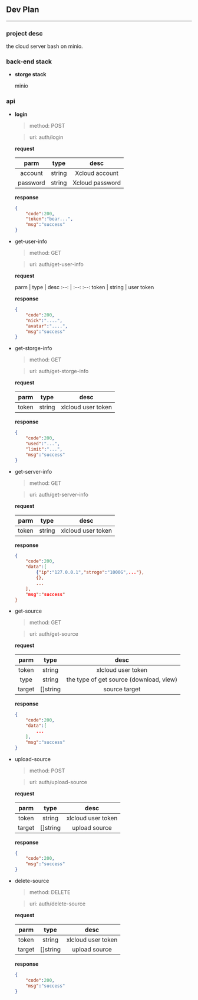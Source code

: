 ## **Dev Plan**

---

### **project desc**

the cloud server bash on minio.

### **back-end stack**

- **storge stack**
  
  minio

### **api**

- **login**

  >method: POST

  >uri: auth/login

  **request**

  parm | type | desc
  :--: | :--: |:--:
  account | string | Xcloud account
  password | string | Xcloud password

  **response**
  ```json
  {
      "code":200,
      "token":"bear...",
      "msg":"success"
  }
  ```

- get-user-info
  
  >method: GET

  >uri: auth/get-user-info

  **request**

  parm | type | desc
  :--: | :--: :--:
  token | string | user token

  **response**
  ```json
  {
      "code":200,
      "nick":"....",
      "avatar":"....",
      "msg":"success"
  }
  ```

- get-storge-info
  
  >method: GET

  >uri: auth/get-storge-info

  **request**

  parm | type | desc
  :--: | :--: | :--:
  token | string | xlcloud user token

  **response**
  ```json
  {
      "code":200,
      "used":"...",
      "limit":"...",
      "msg":"success"
  }
  ```

- get-server-info

    >method: GET

  >uri: auth/get-server-info

  **request**

  parm | type | desc
  :--: | :--: | :--:
  token | string | xlcloud user token

  **response**
  ```json
  {
      "code":200,
      "data":[
          {"ip":"127.0.0.1","stroge":"1000G",..."},
          {},
          ...
      ],
      "msg":"success"
  }
  ```

- get-source
  
  >method: GET

  >uri: auth/get-source

  **request**

  parm | type | desc
  :--: | :--: | :--:
  token | string | xlcloud user token
  type | string | the type of get source (download, view)
  target | []string | source target

  **response**
  ```json
  {
      "code":200,
      "data":[
          ...
      ],
      "msg":"success"
  }
  ```

- upload-source
  
  >method: POST

  >uri: auth/upload-source

  **request**

  parm | type | desc
  :--: | :--: | :--:
  token | string | xlcloud user token
  target | []string | upload source

  **response**
  ```json
  {
      "code":200,
      "msg":"success"
  }
  ```

- delete-source
  
  >method: DELETE

  >uri: auth/delete-source

  **request**

  parm | type | desc
  :--: | :--: | :--:
  token | string | xlcloud user token
  target | []string | upload source

  **response**
  ```json
  {
      "code":200,
      "msg":"success"
  }
  ```
